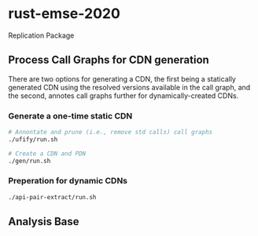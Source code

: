 # rust-emse-2020
Replication Package 


## Process Call Graphs for CDN generation
There are two options for generating a CDN, the first being a statically
generated CDN using the resolved versions available in the call graph, and the
second, annotes call graphs further for dynamically-created CDNs.


### Generate a one-time static CDN

``` sh
# Annontate and prune (i.e., remove std calls) call graphs 
./ufify/run.sh

# Create a CDN and PDN 
./gen/run.sh

```
### Preperation for dynamic CDNs

``` sh
./api-pair-extract/run.sh
```

## Analysis Base